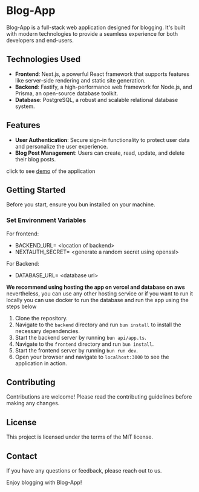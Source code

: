 <!-- # Blog-App

This is a simple blog app built using fastify and prisma along with posgres database for the backend
the frontend is built using next

## Description

Blog-App is a full-stack web application for blogging. The backend is built with Fastify, a high-performance web framework for Node.js, and Prisma, an open-source database toolkit. It uses PostgreSQL as the database system. The frontend is built with Next.js, a React framework that enables features such as server-side rendering and generating static websites.

## Features

- User authentication
- Create, read, update, and delete blog posts
- Comment on blog posts
- Like blog posts

##

Before you start, make sure you have Node.js and npm installed on your machine. -->

# Blog-App

Blog-App is a full-stack web application designed for blogging. It's built with modern technologies to provide a seamless experience for both developers and end-users.

## Technologies Used

- **Frontend**: Next.js, a powerful React framework that supports features like server-side rendering and static site generation.
- **Backend**: Fastify, a high-performance web framework for Node.js, and Prisma, an open-source database toolkit.
- **Database**: PostgreSQL, a robust and scalable relational database system.

## Features

- **User Authentication**: Secure sign-in functionality to protect user data and personalize the user experience.
- **Blog Post Management**: Users can create, read, update, and delete their blog posts.

click to see [demo](https://blog-app-grmn.vercel.app) of the application

## Getting Started

Before you start, ensure you bun installed on your machine.

### Set Environment Variables

For frontend:

- BACKEND_URL= \<location of backend\>
- NEXTAUTH_SECRET= \<generate a random secret using openssl\>

For Backend:

- DATABASE_URL= \<database url\>

**We recommend using hosting the app on vercel and database on aws**
nevertheless, you can use any other hosting service or if you want to run it locally you can use docker to run the database and run the app using the steps below

1. Clone the repository.
2. Navigate to the `backend` directory and run `bun install` to install the necessary dependencies.
3. Start the backend server by running `bun api/app.ts`.
4. Navigate to the `frontend` directory and run `bun install`.
5. Start the frontend server by running `bun run dev`.
6. Open your browser and navigate to `localhost:3000` to see the application in action.

## Contributing

Contributions are welcome! Please read the contributing guidelines before making any changes.

## License

This project is licensed under the terms of the MIT license.

## Contact

If you have any questions or feedback, please reach out to us.

Enjoy blogging with Blog-App!
